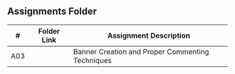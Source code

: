 ##  Assignments Folder

|   #   | Folder Link | Assignment Description |
| :---: | ----------- | ---------------------- |
|   A03    |             |             Banner Creation and Proper Commenting Techniques           |
